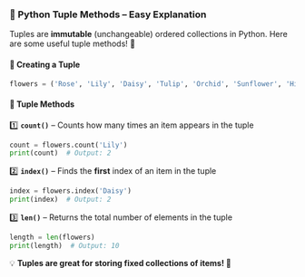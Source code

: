 ### 🌸 Python Tuple Methods – Easy Explanation  

Tuples are **immutable** (unchangeable) ordered collections in Python. Here are some useful tuple methods! 🚀  

#### 🔹 Creating a Tuple  
```python
flowers = ('Rose', 'Lily', 'Daisy', 'Tulip', 'Orchid', 'Sunflower', 'Hibiscus', 'Lily', 'Daisy', 'Tulip')
```  

#### 🔹 Tuple Methods  
1️⃣ **`count()`** – Counts how many times an item appears in the tuple  
   ```python
   count = flowers.count('Lily')
   print(count)  # Output: 2
   ```  

2️⃣ **`index()`** – Finds the **first** index of an item in the tuple  
   ```python
   index = flowers.index('Daisy')
   print(index)  # Output: 2
   ```  

3️⃣ **`len()`** – Returns the total number of elements in the tuple  
   ```python
   length = len(flowers)
   print(length)  # Output: 10
   ```  

💡 **Tuples are great for storing fixed collections of items! 🌿**
